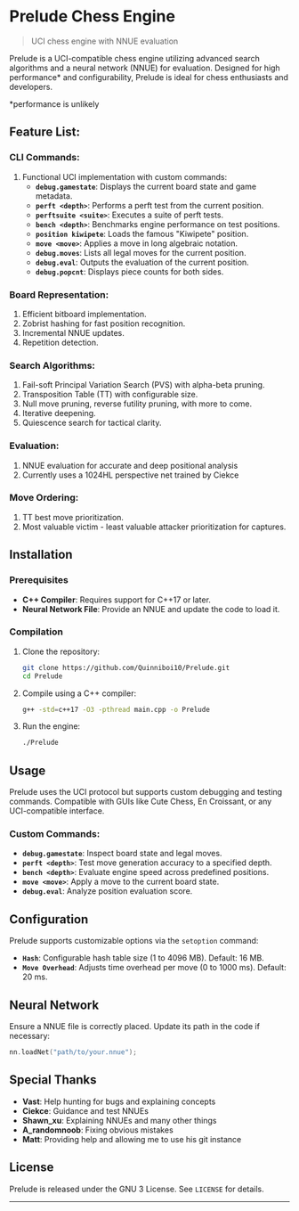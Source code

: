 # Prelude Chess Engine

> UCI chess engine with NNUE evaluation

Prelude is a UCI-compatible chess engine utilizing advanced search algorithms and a neural network (NNUE) for evaluation. Designed for high performance* and configurability, Prelude is ideal for chess enthusiasts and developers.

*performance is unlikely

## Feature List:

### CLI Commands:

1. Functional UCI implementation with custom commands:
   - **`debug.gamestate`**: Displays the current board state and game metadata.
   - **`perft <depth>`**: Performs a perft test from the current position.
   - **`perftsuite <suite>`**: Executes a suite of perft tests.
   - **`bench <depth>`**: Benchmarks engine performance on test positions.
   - **`position kiwipete`**: Loads the famous "Kiwipete" position.
   - **`move <move>`**: Applies a move in long algebraic notation.
   - **`debug.moves`**: Lists all legal moves for the current position.
   - **`debug.eval`**: Outputs the evaluation of the current position.
   - **`debug.popcnt`**: Displays piece counts for both sides.

### Board Representation:

1. Efficient bitboard implementation.
2. Zobrist hashing for fast position recognition.
3. Incremental NNUE updates.
4. Repetition detection.

### Search Algorithms:

1. Fail-soft Principal Variation Search (PVS) with alpha-beta pruning.
2. Transposition Table (TT) with configurable size.
3. Null move pruning, reverse futility pruning, with more to come.
4. Iterative deepening.
5. Quiescence search for tactical clarity.

### Evaluation:

1. NNUE evaluation for accurate and deep positional analysis
2. Currently uses a 1024HL perspective net trained by Ciekce

### Move Ordering:

1. TT best move prioritization.
2. Most valuable victim - least valuable attacker prioritization for captures.

## Installation

### Prerequisites

- **C++ Compiler**: Requires support for C++17 or later.
- **Neural Network File**: Provide an NNUE and update the code to load it.

### Compilation

1. Clone the repository:

   ```bash
   git clone https://github.com/Quinniboi10/Prelude.git
   cd Prelude
   ```

2. Compile using a C++ compiler:

   ```bash
   g++ -std=c++17 -O3 -pthread main.cpp -o Prelude
   ```

3. Run the engine:

   ```bash
   ./Prelude
   ```

## Usage

Prelude uses the UCI protocol but supports custom debugging and testing commands. Compatible with GUIs like Cute Chess, En Croissant, or any UCI-compatible interface.

### Custom Commands:

- **`debug.gamestate`**: Inspect board state and legal moves.
- **`perft <depth>`**: Test move generation accuracy to a specified depth.
- **`bench <depth>`**: Evaluate engine speed across predefined positions.
- **`move <move>`**: Apply a move to the current board state.
- **`debug.eval`**: Analyze position evaluation score.

## Configuration

Prelude supports customizable options via the `setoption` command:

- **`Hash`**: Configurable hash table size (1 to 4096 MB). Default: 16 MB.
- **`Move Overhead`**: Adjusts time overhead per move (0 to 1000 ms). Default: 20 ms.

## Neural Network

Ensure a NNUE file is correctly placed. Update its path in the code if necessary:

```cpp
nn.loadNet("path/to/your.nnue");
```

## Special Thanks

- **Vast**: Help hunting for bugs and explaining concepts
- **Ciekce**: Guidance and test NNUEs
- **Shawn\_xu**: Explaining NNUEs and many other things
- **A\_randomnoob**: Fixing obvious mistakes
- **Matt**: Providing help and allowing me to use his git instance

## License

Prelude is released under the GNU 3 License. See `LICENSE` for details.

---
